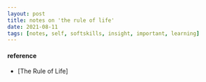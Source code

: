 ```yaml
---
layout: post
title: notes on 'the rule of life' 
date: 2021-08-11
tags: [notes, self, softskills, insight, important, learning]
---
```




#### reference
* [The Rule of Life]  